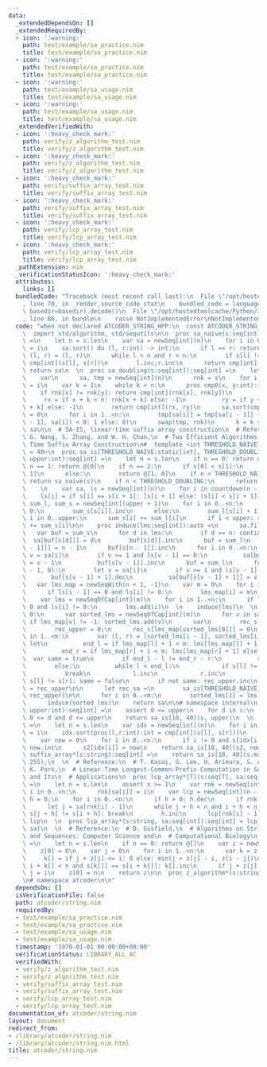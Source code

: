 ```yaml
---
data:
  _extendedDependsOn: []
  _extendedRequiredBy:
  - icon: ':warning:'
    path: test/example/sa_practice.nim
    title: test/example/sa_practice.nim
  - icon: ':warning:'
    path: test/example/sa_practice.nim
    title: test/example/sa_practice.nim
  - icon: ':warning:'
    path: test/example/sa_usage.nim
    title: test/example/sa_usage.nim
  - icon: ':warning:'
    path: test/example/sa_usage.nim
    title: test/example/sa_usage.nim
  _extendedVerifiedWith:
  - icon: ':heavy_check_mark:'
    path: verify/z_algorithm_test.nim
    title: verify/z_algorithm_test.nim
  - icon: ':heavy_check_mark:'
    path: verify/z_algorithm_test.nim
    title: verify/z_algorithm_test.nim
  - icon: ':heavy_check_mark:'
    path: verify/suffix_array_test.nim
    title: verify/suffix_array_test.nim
  - icon: ':heavy_check_mark:'
    path: verify/suffix_array_test.nim
    title: verify/suffix_array_test.nim
  - icon: ':heavy_check_mark:'
    path: verify/lcp_array_test.nim
    title: verify/lcp_array_test.nim
  - icon: ':heavy_check_mark:'
    path: verify/lcp_array_test.nim
    title: verify/lcp_array_test.nim
  _pathExtension: nim
  _verificationStatusIcon: ':heavy_check_mark:'
  attributes:
    links: []
  bundledCode: "Traceback (most recent call last):\n  File \"/opt/hostedtoolcache/Python/3.8.5/x64/lib/python3.8/site-packages/onlinejudge_verify/documentation/build.py\"\
    , line 70, in _render_source_code_stat\n    bundled_code = language.bundle(stat.path,\
    \ basedir=basedir).decode()\n  File \"/opt/hostedtoolcache/Python/3.8.5/x64/lib/python3.8/site-packages/onlinejudge_verify/languages/nim.py\"\
    , line 86, in bundle\n    raise NotImplementedError\nNotImplementedError\n"
  code: "when not declared ATCODER_STRING_HPP:\n  const ATCODER_STRING_HPP* = 1\n\n\
    \  import std/algorithm, std/sequtils\n\n  proc sa_naive(s:seq[int]):seq[int]\
    \ =\n    let n = s.len\n    var sa = newSeq[int](n)\n    for i in 0..<n:sa[i]\
    \ = i\n    sa.sort() do (l, r:int) -> int:\n      if l == r: return 0\n      var\
    \ (l, r) = (l, r)\n      while l < n and r < n:\n        if s[l] != s[r]: return\
    \ cmp[int](s[l], s[r])\n        l.inc;r.inc\n      return cmp[int](n, l)\n   \
    \ return sa\n  \n  proc sa_doubling(s:seq[int]):seq[int] =\n    let n = s.len\n\
    \    var\n      sa, tmp = newSeq[int](n)\n      rnk = s\n    for i in 0..<n:sa[i]\
    \ = i\n    var k = 1\n    while k < n:\n      proc cmp0(x, y:int):int =\n    \
    \    if rnk[x] != rnk[y]: return cmp[int](rnk[x], rnk[y])\n        let\n     \
    \     rx = if x + k < n: rnk[x + k] else: -1\n          ry = if y + k < n: rnk[y\
    \ + k] else: -1\n        return cmp[int](rx, ry)\n      sa.sort(cmp0)\n      tmp[sa[0]]\
    \ = 0\n      for i in 1..<n:\n        tmp[sa[i]] = tmp[sa[i - 1]] + (if cmp0(sa[i\
    \ - 1], sa[i]) < 0: 1 else: 0)\n      swap(tmp, rnk)\n      k = k shl 1\n    return\
    \ sa\n\n  # SA-IS, linear-time suffix array construction\n  # Reference:\n  #\
    \ G. Nong, S. Zhang, and W. H. Chan,\n  # Two Efficient Algorithms for Linear\
    \ Time Suffix Array Construction\n#  template <int THRESHOLD_NAIVE = 10, int THRESHOLD_DOUBLING\
    \ = 40>\n  proc sa_is[THRESHOLD_NAIVE:static[int], THRESHOLD_DOUBLING:static[int]](s:seq[int],\
    \ upper:int):seq[int] =\n    let n = s.len\n    if n == 0: return @[]\n    if\
    \ n == 1: return @[0]\n    if n == 2:\n      if s[0] < s[1]:\n        return @[0,\
    \ 1]\n      else:\n        return @[1, 0]\n    if n < THRESHOLD_NAIVE:\n     \
    \ return sa_naive(s)\n    if n < THRESHOLD_DOUBLING:\n      return sa_doubling(s)\n\
    \    \n    var sa, ls = newSeq[int](n)\n    for i in countdown(n - 2, 0):\n  \
    \    ls[i] = if s[i] == s[i + 1]: ls[i + 1] else: (s[i] < s[i + 1]).int\n    var\
    \ sum_l, sum_s = newSeq[int](upper + 1)\n    for i in 0..<n:\n      if ls[i] ==\
    \ 0:\n        sum_s[s[i]].inc\n      else:\n        sum_l[s[i] + 1].inc\n    for\
    \ i in 0..upper:\n      sum_s[i] += sum_l[i]\n      if i < upper: sum_l[i + 1]\
    \ += sum_s[i]\n\n    proc induce(lms:seq[int]):auto =\n      sa.fill(-1)\n   \
    \   var buf = sum_s\n      for d in lms:\n        if d == n: continue\n      \
    \  sa[buf[s[d]]] = d\n        buf[s[d]].inc\n      buf = sum_l\n      sa[buf[s[n\
    \ - 1]]] = n - 1\n      buf[s[n - 1]].inc\n      for i in 0..<n:\n        let\
    \ v = sa[i]\n        if v >= 1 and ls[v - 1] == 0:\n          sa[buf[s[v - 1]]]\
    \ = v - 1\n          buf[s[v - 1]].inc\n      buf = sum_l\n      for i in countdown(n\
    \ - 1, 0):\n        let v = sa[i]\n        if v >= 1 and ls[v - 1] != 0:\n   \
    \       buf[s[v - 1] + 1].dec\n          sa[buf[s[v - 1] + 1]] = v - 1\n  \n \
    \   var lms_map = newSeqWith(n + 1, -1)\n    var m = 0\n    for i in 1..<n:\n\
    \      if ls[i - 1] == 0 and ls[i] != 0:\n        lms_map[i] = m\n        m.inc\n\
    \    var lms = newSeqOfCap[int](m)\n    for i in 1..<n:\n      if ls[i - 1] ==\
    \ 0 and ls[i] != 0:\n        lms.add(i)\n  \n    induce(lms)\n  \n    if m !=\
    \ 0:\n      var sorted_lms = newSeqOfCap[int](m)\n      for v in sa:\n       \
    \ if lms_map[v] != -1: sorted_lms.add(v)\n      var\n        rec_s = newSeq[int](m)\n\
    \        rec_upper = 0;\n      rec_s[lms_map[sorted_lms[0]]] = 0\n      for i\
    \ in 1..<m:\n        var (l, r) = (sorted_lms[i - 1], sorted_lms[i])\n       \
    \ let\n          end_l = if lms_map[l] + 1 < m: lms[lms_map[l] + 1] else: n\n\
    \          end_r = if lms_map[r] + 1 < m: lms[lms_map[r] + 1] else: n\n      \
    \  var same = true\n        if end_l - l != end_r - r:\n          same = false\n\
    \        else:\n          while l < end_l:\n            if s[l] != s[r]:\n   \
    \           break\n            l.inc\n            r.inc\n          if l == n or\
    \ s[l] != s[r]: same = false\n        if not same: rec_upper.inc\n        rec_s[lms_map[sorted_lms[i]]]\
    \ = rec_upper\n\n      let rec_sa =\n        sa_is[THRESHOLD_NAIVE, THRESHOLD_DOUBLING](rec_s,\
    \ rec_upper)\n\n      for i in 0..<m:\n        sorted_lms[i] = lms[rec_sa[i]]\n\
    \      induce(sorted_lms)\n    return sa\n\n# namespace internal\n  \n  proc suffix_array*(s:seq[int],\
    \ upper:int):seq[int] =\n    assert 0 <= upper\n    for d in s:\n      assert\
    \ 0 <= d and d <= upper\n    return sa_is[10, 40](s, upper)\n  \n  proc suffix_array*[T](s:seq[T]):seq[int]\
    \ =\n    let n = s.len\n    var idx = newSeq[int](n)\n    for i in 0..<n: idx[i]\
    \ = i\n    idx.sort(proc(l,r:int):int = cmp[int](s[l], s[r]))\n    var s2 = newSeq[int](n)\n\
    \    var now = 0\n    for i in 0..<n:\n      if i != 0 and s[idx[i - 1]] != s[idx[i]]:\
    \ now.inc\n      s2[idx[i]] = now\n    return sa_is[10, 40](s2, now)\n  \n  proc\
    \ suffix_array*(s:string):seq[int] =\n    return sa_is[10, 40](s.mapIt(it.int),\
    \ 255);\n  \n  # Reference:\n  # T. Kasai, G. Lee, H. Arimura, S. Arikawa, and\
    \ K. Park,\n  # Linear-Time Longest-Common-Prefix Computation in Suffix Arrays\
    \ and Its\n  # Applications\n  proc lcp_array*[T](s:seq[T], sa:seq[int]):seq[int]\
    \ =\n    let n = s.len\n    assert n >= 1\n    var rnk = newSeq[int](n)\n    for\
    \ i in 0..<n:\n      rnk[sa[i]] = i\n    var lcp = newSeq[int](n - 1)\n    var\
    \ h = 0;\n    for i in 0..<n:\n      if h > 0: h.dec\n      if rnk[i] == 0: continue\n\
    \      let j = sa[rnk[i] - 1]\n      while j + h < n and i + h < n:\n        if\
    \ s[j + h] != s[i + h]: break\n        h.inc\n      lcp[rnk[i] - 1] = h\n    return\
    \ lcp\n  \n  proc lcp_array*(s:string, sa:seq[int]):seq[int] = lcp_array(s.mapIt(it.int),\
    \ sa)\n  \n  # Reference:\n  # D. Gusfield,\n  # Algorithms on Strings, Trees,\
    \ and Sequences: Computer Science and\n  # Computational Biology\n  proc z_algorithm*[T](s:seq[T]):seq[T]\
    \ =\n    let n = s.len\n    if n == 0: return @[]\n    var z = newSeq[int](n)\n\
    \    z[0] = 0\n    var j = 0\n    for i in 1..<n:\n      var k = z[i].addr\n \
    \     k[] = if j + z[j] <= i: 0 else: min(j + z[j] - i, z[i - j])\n      while\
    \ i + k[] < n and s[k[]] == s[i + k[]]: k[].inc\n      if j + z[j] < i + z[i]:\
    \ j = i\n    z[0] = n\n    return z\n\n  proc z_algorithm*(s:string):auto = z_algorithm(s.mapIt(it.int))\n\
    \n# namespace atcoder\n\n"
  dependsOn: []
  isVerificationFile: false
  path: atcoder/string.nim
  requiredBy:
  - test/example/sa_practice.nim
  - test/example/sa_practice.nim
  - test/example/sa_usage.nim
  - test/example/sa_usage.nim
  timestamp: '1970-01-01 00:00:00+00:00'
  verificationStatus: LIBRARY_ALL_AC
  verifiedWith:
  - verify/z_algorithm_test.nim
  - verify/z_algorithm_test.nim
  - verify/suffix_array_test.nim
  - verify/suffix_array_test.nim
  - verify/lcp_array_test.nim
  - verify/lcp_array_test.nim
documentation_of: atcoder/string.nim
layout: document
redirect_from:
- /library/atcoder/string.nim
- /library/atcoder/string.nim.html
title: atcoder/string.nim
---
```

